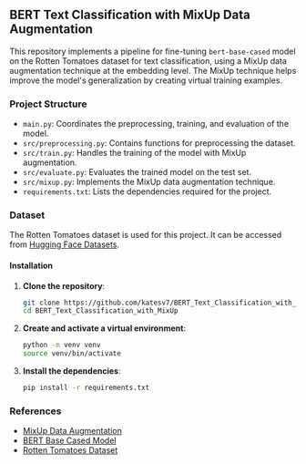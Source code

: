 ## BERT Text Classification with MixUp Data Augmentation 

This repository implements a pipeline for fine-tuning `bert-base-cased` model on the Rotten Tomatoes dataset for text classification, using a MixUp data augmentation technique at the embedding level. The MixUp technique helps improve the model's generalization by creating virtual training examples.

### Project Structure

- `main.py`: Coordinates the preprocessing, training, and evaluation of the model.
- `src/preprocessing.py`: Contains functions for preprocessing the dataset.
- `src/train.py`: Handles the training of the model with MixUp augmentation.
- `src/evaluate.py`: Evaluates the trained model on the test set.
- `src/mixup.py`: Implements the MixUp data augmentation technique.
- `requirements.txt`: Lists the dependencies required for the project.

### Dataset

The Rotten Tomatoes dataset is used for this project. It can be accessed from [Hugging Face Datasets](https://huggingface.co/datasets/rotten_tomatoes).

#### Installation

1. **Clone the repository**:
    ```sh
    git clone https://github.com/katesv7/BERT_Text_Classification_with_MixUp.git
    cd BERT_Text_Classification_with_MixUp
    ```
2. **Create and activate a virtual environment**:
    ```sh
    python -m venv venv
    source venv/bin/activate 
    ```

3. **Install the dependencies**:
    ```sh
    pip install -r requirements.txt
    ```
### References
- [MixUp Data Augmentation](https://huggingface.co/collections/stereoplegic/data-augmentation-655385cce37d1644856eeeb8)
- [BERT Base Cased Model](https://huggingface.co/bert-base-cased)
- [Rotten Tomatoes Dataset](https://huggingface.co/datasets/rotten_tomatoes)
